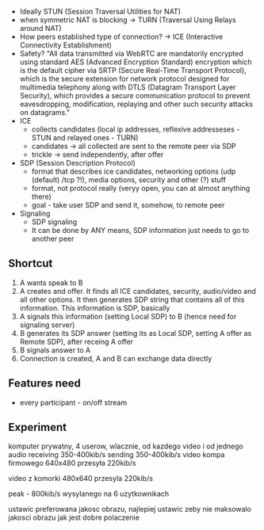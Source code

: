 * Ideally STUN (Session Traversal Utilities for NAT)
* when symmetric NAT is blocking -> TURN (Traversal Using Relays around NAT)
* How peers established type of connection? -> ICE (Interactive Connectivity Establishment)
* Safety?
  "All data transmitted via WebRTC are mandatorily encrypted using standard AES (Advanced Encryption Standard) encryption which is the default cipher via SRTP (Secure Real-Time Transport Protocol), which is the secure extension for network protocol designed for multimedia telephony along with DTLS (Datagram Transport Layer Security), which provides a secure communication protocol to prevent eavesdropping, modification, replaying and other such security attacks on datagrams."
* ICE 
    * collects candidates (local ip addresses, reflexive addresseses - STUN and relayed ones - TURN)
    * candidates -> all collected are sent to the remote peer via SDP
    * trickle -> send independently, after offer
* SDP (Session Description Protocol)
    * format that describes ice candidates, networking options (udp (default) /tcp ?!), media options, security and other (?) stuff
    * format, not protocol really (veryy open, you can at almost anything there)
    * goal - take user SDP and send it, somehow, to remote peer
 * Signaling
    * SDP signaling
    * It can be done by ANY means, SDP information just needs to go to another peer


## Shortcut
1. A wants speak to B
2. A creates and offer. It finds all ICE candidates, security, audio/video and all other options.
    It then generates SDP string that contains all of this information. This information is SDP, basically
3. A signals this information (setting Local SDP) to B (hence need for signaling server)
4. B generates its SDP answer (setting its as Local SDP, setting A offer as Remote SDP), after receing A offer
5. B signals answer to A
6. Connection is created, A and B can exchange data directly


## Features need
* every participant - on/off stream

## Experiment
komputer prywatny, 4 userow, wlacznie, od kazdego video i od jednego audio receiving 350-400kib/s sending 350-400kib/s
video kompa firmowego 640x480 przesyła 220kib/s 

video z komorki 480x640 przesyla 220kib/s

peak - 800kib/s wysylanego na 6 uzytkownikach

ustawic preferowana jakosc obrazu, najlepiej ustawic zeby nie maksowalo jakosci obrazu jak jest dobre polaczenie